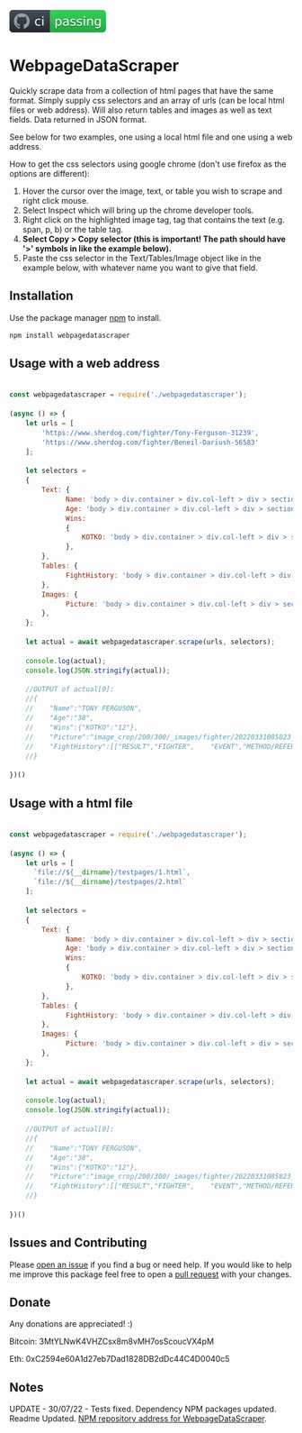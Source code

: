 [![img](./badgegithubactions.svg)](https://github.com/hpt-dev/WebpageDataScraper/actions)

# WebpageDataScraper
Quickly scrape data from a collection of html pages that have the same format. Simply supply css selectors and an array of urls (can be local html files or web address).
Will also return tables and images as well as text fields. Data returned in JSON format.

See below for two examples, one using a local html file and one using a web address.

How to get the css selectors using google chrome (don't use firefox as the options are different): 
1)  Hover the cursor over the image, text, or table you wish to scrape and right click mouse.
2)  Select Inspect which will bring up the chrome developer tools.
3)  Right click on the highlighted image tag, tag that contains the text (e.g. span, p, b) or the table tag.
5)  **Select Copy > Copy selector (this is important! The path should have '>' symbols in like the example below).**
6)  Paste the css selector in the Text/Tables/Image object like in the example below, with whatever name you want to give that field.

## Installation
Use the package manager [npm](https://www.npmjs.com/) to install. 

```bash
npm install webpagedatascraper
```

## Usage with a web address
```javascript

const webpagedatascraper = require('./webpagedatascraper');

(async () => {
    let urls = [
        'https://www.sherdog.com/fighter/Tony-Ferguson-31239',
        'https://www.sherdog.com/fighter/Beneil-Dariush-56583'
    ];
    
    let selectors =
    {
        Text: {
              Name: 'body > div.container > div.col-left > div > section:nth-child(3) > div > div.fighter-info > div.fighter-right > div.fighter-title > div.fighter-line1 > h1 > span',
              Age: 'body > div.container > div.col-left > div > section:nth-child(3) > div > div.fighter-info > div.fighter-right > div.fighter-data > div.bio-holder > table > tbody > tr:nth-child(1) > td:nth-child(2) > b',
              Wins:
              {
                  KOTKO: 'body > div.container > div.col-left > div > section:nth-child(3) > div > div.fighter-info > div.fighter-right > div.fighter-data > div.winsloses-holder > div.wins > div:nth-child(3) > div.pl',
              },
        },
        Tables: {
              FightHistory: 'body > div.container > div.col-left > div > section:nth-child(4) > div.module.fight_history > div > table',
        },
        Images: {
              Picture: 'body > div.container > div.col-left > div > section:nth-child(3) > div > div.fighter-info > div:nth-child(1) > img'
        },
    };
  
    let actual = await webpagedatascraper.scrape(urls, selectors);
                       
    console.log(actual);                
    console.log(JSON.stringify(actual));

    //OUTPUT of actual[0]:
    //{
    //    "Name":"TONY FERGUSON",
    //    "Age":"38",
    //    "Wins":{"KOTKO":"12"},
    //    "Picture":"image_crop/200/300/_images/fighter/20220331085823_Tony_Ferguson_ff.JPG",
    //    "FightHistory":[["RESULT","FIGHTER",    "EVENT","METHOD/REFEREE","R","TIME","LOSS","Michael Chandler","UFC 274 - Oliveira vs. Gaethje\nMay / 07 / 2022","KO (Front Kick)  //nJason Herzog\nVIEW PLAY-BY-PLAY","2","0:17","LOSS",   "Beneil Dariush","UFC 262 - Oliveira vs. Chandler\nMay / 15 / 2021","Decision (Unanimous)\nMike Beltran\nVIEW PLAY-BY-PLAY","3","5:00","LOSS","Charles Oliveira","UFC 256 - Figueiredo     vs. Moreno\nDec / 12 / 2020","Decision (Unanimous)\nMark Smith\nVIEW PLAY-BY-PLAY","3","5:00","LOSS","Justin Gaethje","UFC 249 - Ferguson vs. Gaethje\nMay / 09 / 2020","TKO (Punch)    \nHerb Dean\nVIEW PLAY-BY-PLAY","5","3:39","WIN","Donald Cerrone","UFC 238 - Cejudo vs. Moraes\nJun / 08 / 2019","TKO (Doctor Stoppage)\nDan Miragliotta\nVIEW PLAY-BY-PLAY","2",   "5:00"]]
    //}

})()

```

## Usage with a html file
```javascript

const webpagedatascraper = require('./webpagedatascraper');

(async () => {
    let urls = [
      `file://${__dirname}/testpages/1.html`,
      `file://${__dirname}/testpages/2.html`
    ];
    
    let selectors =
    {
        Text: {
              Name: 'body > div.container > div.col-left > div > section:nth-child(3) > div > div.fighter-info > div.fighter-right > div.fighter-title > div.fighter-line1 > h1 > span',
              Age: 'body > div.container > div.col-left > div > section:nth-child(3) > div > div.fighter-info > div.fighter-right > div.fighter-data > div.bio-holder > table > tbody > tr:nth-child(1) > td:nth-child(2) > b',
              Wins:
              {
                  KOTKO: 'body > div.container > div.col-left > div > section:nth-child(3) > div > div.fighter-info > div.fighter-right > div.fighter-data > div.winsloses-holder > div.wins > div:nth-child(3) > div.pl',
              },
        },
        Tables: {
              FightHistory: 'body > div.container > div.col-left > div > section:nth-child(4) > div.module.fight_history > div > table',
        },
        Images: {
              Picture: 'body > div.container > div.col-left > div > section:nth-child(3) > div > div.fighter-info > div:nth-child(1) > img'
        },
    };

    let actual = await webpagedatascraper.scrape(urls, selectors);
           
    console.log(actual);                
    console.log(JSON.stringify(actual));

    //OUTPUT of actual[0]:
    //{
    //    "Name":"TONY FERGUSON",
    //    "Age":"38",
    //    "Wins":{"KOTKO":"12"},
    //    "Picture":"image_crop/200/300/_images/fighter/20220331085823_Tony_Ferguson_ff.JPG",
    //    "FightHistory":[["RESULT","FIGHTER",    "EVENT","METHOD/REFEREE","R","TIME","LOSS","Michael Chandler","UFC 274 - Oliveira vs. Gaethje\nMay / 07 / 2022","KO (Front Kick)  //nJason Herzog\nVIEW PLAY-BY-PLAY","2","0:17","LOSS",   "Beneil Dariush","UFC 262 - Oliveira vs. Chandler\nMay / 15 / 2021","Decision (Unanimous)\nMike Beltran\nVIEW PLAY-BY-PLAY","3","5:00","LOSS","Charles Oliveira","UFC 256 - Figueiredo     vs. Moreno\nDec / 12 / 2020","Decision (Unanimous)\nMark Smith\nVIEW PLAY-BY-PLAY","3","5:00","LOSS","Justin Gaethje","UFC 249 - Ferguson vs. Gaethje\nMay / 09 / 2020","TKO (Punch)    \nHerb Dean\nVIEW PLAY-BY-PLAY","5","3:39","WIN","Donald Cerrone","UFC 238 - Cejudo vs. Moraes\nJun / 08 / 2019","TKO (Doctor Stoppage)\nDan Miragliotta\nVIEW PLAY-BY-PLAY","2",   "5:00"]]
    //}

})()

```

## Issues and Contributing
Please [open an issue](https://github.com/hpt-dev/WebpageDataScraper/issues) if you find a bug or need help. If you would like to help me improve this package feel free to open a [pull request](https://github.com/hpt-dev/WebpageDataScraper/pulls) with your changes.

## Donate 
Any donations are appreciated! :)

Bitcoin: 3MtYLNwK4VHZCsx8m8vMH7osScoucVX4pM

Eth: 0xC2594e60A1d27eb7Dad1828DB2dDc44C4D0040c5

## Notes
UPDATE - 30/07/22 - Tests fixed. Dependency NPM packages updated. Readme Updated. [NPM repository address for WebpageDataScraper](https://www.npmjs.com/package/webpagedatascraper).
